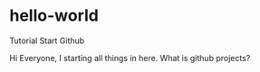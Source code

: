 # hello-world
Tutorial Start Github

Hi Everyone, 
I starting all things in here.
What is github projects?

